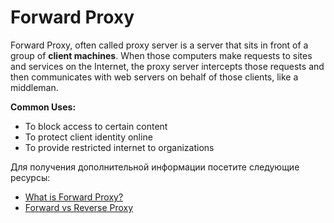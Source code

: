 # Forward Proxy

Forward Proxy, often called proxy server is a server that sits in front of a group of **client machines**. When those computers make requests to sites and services on the Internet, the proxy server intercepts those requests and then communicates with web servers on behalf of those clients, like a middleman.

**Common Uses:**

- To block access to certain content
- To protect client identity online
- To provide restricted internet to organizations

Для получения дополнительной информации посетите следующие ресурсы:

- [What is Forward Proxy?](https://www.fortinet.com/resources/cyberglossary/proxy-server)
- [Forward vs Reverse Proxy](https://oxylabs.io/blog/reverse-proxy-vs-forward-proxy)
